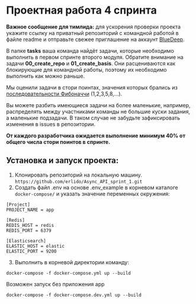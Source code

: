 # Проектная работа 4 спринта

**Важное сообщение для тимлида:** для ускорения проверки проекта укажите ссылку на приватный репозиторий с командной работой в файле readme и отправьте свежее приглашение на аккаунт [BlueDeep](https://github.com/BigDeepBlue).

В папке **tasks** ваша команда найдёт задачи, которые необходимо выполнить в первом спринте второго модуля.  Обратите внимание на задачи **00_create_repo** и **01_create_basis**. Они расцениваются как блокирующие для командной работы, поэтому их необходимо выполнить как можно раньше.

Мы оценили задачи в стори поинтах, значения которых брались из [последовательности Фибоначчи](https://ru.wikipedia.org/wiki/Числа_Фибоначчи) (1,2,3,5,8,…).

Вы можете разбить имеющиеся задачи на более маленькие, например, распределять между участниками команды не большие куски задания, а маленькие подзадачи. В таком случае не забудьте зафиксировать изменения в issues в репозитории.

**От каждого разработчика ожидается выполнение минимум 40% от общего числа стори поинтов в спринте.**


## Установка и запуск проекта:

1. Клонировать репозиторий на локальную машину.
```https://github.com/erlido/Async_API_sprint_1.git```
2. Создать файл .env на основе .env_example в корневом каталоге `docker-compose/`
и указать значение переменных окружения:
```
[Project]
PROJECT_NAME = app

[Redis]
REDIS_HOST = redis
REDIS_PORT = 6379

[Elasticsearch]
ELASTIC_HOST = elastic
ELASTIC_PORT = 9200
```
3. Выполнить в корневой директории команду:
```
docker-compose -f docker-compose.yml up --build
```
Возможен запуск без приложения app
```
docker-compose -f docker-compose.dev.yml up --build
```
